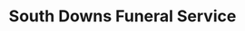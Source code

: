 ---
title: "South Downs Funeral Service"
url: /denmead-waterlooville/south-downs-funeral-service/
shop: funeral directors
---